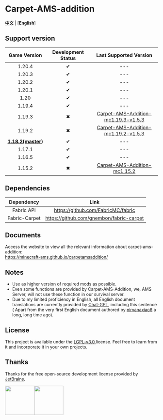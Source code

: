 # Carpet-AMS-addition

[**中文**](README.md) | [**English**]

## Support version

|       Game Version        | Development Status |                                                  Last Supported Version                                                   |
|:-------------------------:|:------------------:|:-------------------------------------------------------------------------------------------------------------------------:|
|          1.20.4           |         ✔          |                                                            ---                                                            |
|          1.20.3           |         ✔          |                                                            ---                                                            |
|          1.20.2           |         ✔          |                                                            ---                                                            |
|          1.20.1           |         ✔          |                                                            ---                                                            |
|           1.20            |         ✔          |                                                            ---                                                            |
|          1.19.4           |         ✔          |                                                            ---                                                            |
|          1.19.3           |         ✖          | [Carpet-AMS-Addition-mc1.19.3-v1.5.3](https://github.com/Minecraft-AMS/Carpet-AMS-Addition/releases/tag/v1.11.2%26v1.5.3) |
|          1.19.2           |         ✖          | [Carpet-AMS-Addition-mc1.19.2-v1.5.3](https://github.com/Minecraft-AMS/Carpet-AMS-Addition/releases/tag/v1.11.2%26v1.5.3) |
| **<u>1.18.2(master)</u>** |         ✔          |                                                            ---                                                            |
|          1.17.1           |         ✔          |                                                            ---                                                            |
|          1.16.5           |         ✔          |                                                            ---                                                            |
|          1.15.2           |         ✖          |               [ Carpet-AMS-Addition-mc1.15.2](https://github.com/1024-byteeeee/Carpet-AMS-Addition-1.15.2)                |

## Dependencies

|  Dependency   |                   Link                   |
|:-------------:|:----------------------------------------:|
|  Fabric API   |    https://github.com/FabricMC/fabric    |
| Fabric-Carpet | https://github.com/gnembon/fabric-carpet |

## Documents

Access the website to view all the relevant information about carpet-ams-addition:<br>
https://minecraft-ams.github.io/carpetamsaddition/

## Notes

- Use as higher version of required mods as possible.
- Even some functions are provided by Carpet-AMS-Addition, we, AMS Server, will not use these function in our survival server.
- Due to my limited proficiency in English, all English document translations are currently provided by [Chat-GPT](https://openai.com/blog/chatgpt), including this sentence (
  Apart from the very first English document authored by [nirvanaxiao6](https://github.com/nirvanaxiao6) a long, long time ago).

## License

This project is available under the [ LGPL-v3.0 ](https://choosealicense.com/licenses/lgpl-3.0/) license. Feel free to learn from it and incorporate it in your own projects.

## Thanks

Thanks for the free open-source development license provided by [JetBrains](https://www.jetbrains.com/).

[<img src="https://resources.jetbrains.com/storage/products/company/brand/logos/jb_beam.png" height="96"/>](https://www.jetbrains.com/)[<img src="https://resources.jetbrains.com/storage/products/company/brand/logos/IntelliJ_IDEA.png" height="96"/>](https://www.jetbrains.com/idea/)
